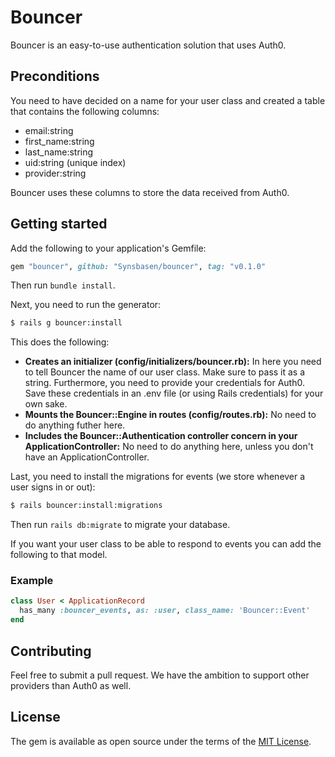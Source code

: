 # Bouncer
Bouncer is an easy-to-use authentication solution that uses Auth0.

## Preconditions
You need to have decided on a name for your user class and created a table that contains the following columns:
- email:string
- first_name:string
- last_name:string
- uid:string (unique index)
- provider:string

Bouncer uses these columns to store the data received from Auth0.

## Getting started
Add the following to your application's Gemfile:

```ruby
gem "bouncer", github: "Synsbasen/bouncer", tag: "v0.1.0"
```

Then run `bundle install`.

Next, you need to run the generator:
```bash
$ rails g bouncer:install
```

This does the following:
- **Creates an initializer (config/initializers/bouncer.rb):** In here you need to tell Bouncer the name of our user class. Make sure to pass it as a string. Furthermore, you need to provide your credentials for Auth0. Save these credentials in an .env file (or using Rails credentials) for your own sake.
- **Mounts the Bouncer::Engine in routes (config/routes.rb):** No need to do anything futher here.
- **Includes the Bouncer::Authentication controller concern in your ApplicationController:** No need to do anything here, unless you don't have an ApplicationController.

Last, you need to install the migrations for events (we store whenever a user signs in or out):

```bash
$ rails bouncer:install:migrations
```

Then run `rails db:migrate` to migrate your database.

If you want your user class to be able to respond to events you can add the following to that model.

### Example
```ruby
class User < ApplicationRecord
  has_many :bouncer_events, as: :user, class_name: 'Bouncer::Event'
end
```

## Contributing
Feel free to submit a pull request. We have the ambition to support other providers than Auth0 as well.

## License
The gem is available as open source under the terms of the [MIT License](https://opensource.org/licenses/MIT).
